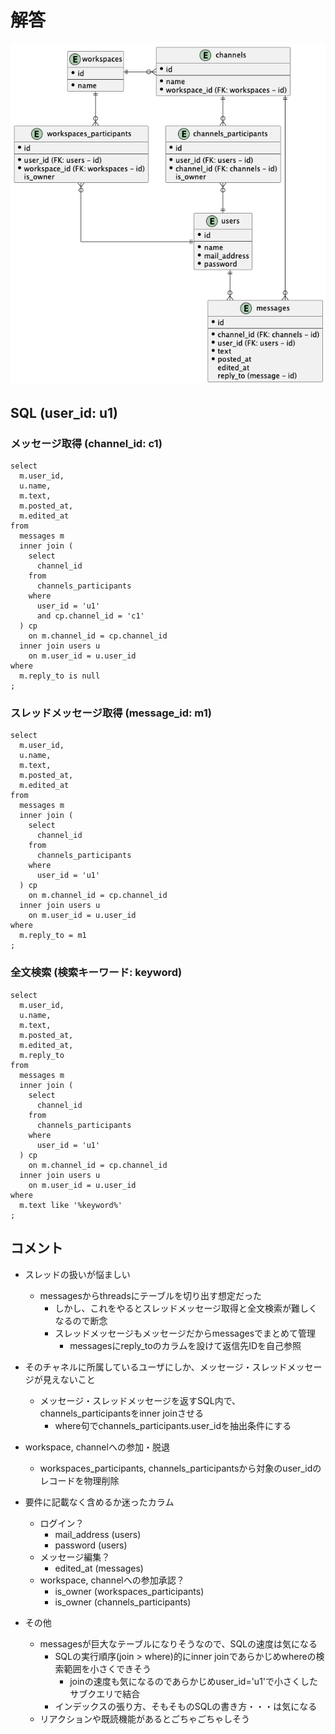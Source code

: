 # 解答

![ER図](./erd.png)


## SQL (user_id: u1)
### メッセージ取得 (channel_id: c1)
```
select
  m.user_id,
  u.name,
  m.text,
  m.posted_at,
  m.edited_at
from
  messages m
  inner join (
    select
      channel_id
    from
      channels_participants
    where
      user_id = 'u1'
      and cp.channel_id = 'c1'
  ) cp
    on m.channel_id = cp.channel_id
  inner join users u
    on m.user_id = u.user_id
where
  m.reply_to is null
;
```

### スレッドメッセージ取得 (message_id: m1)
```
select
  m.user_id,
  u.name,
  m.text,
  m.posted_at,
  m.edited_at
from
  messages m
  inner join (
    select
      channel_id
    from
      channels_participants
    where
      user_id = 'u1'
  ) cp
    on m.channel_id = cp.channel_id
  inner join users u
    on m.user_id = u.user_id
where
  m.reply_to = m1
;
```

### 全文検索 (検索キーワード: keyword)
```
select
  m.user_id,
  u.name,
  m.text,
  m.posted_at,
  m.edited_at,
  m.reply_to
from
  messages m
  inner join (
    select
      channel_id
    from
      channels_participants
    where
      user_id = 'u1'
  ) cp
    on m.channel_id = cp.channel_id
  inner join users u
    on m.user_id = u.user_id
where
  m.text like '%keyword%'
;
```


## コメント
- スレッドの扱いが悩ましい
  - messagesからthreadsにテーブルを切り出す想定だった
    - しかし、これをやるとスレッドメッセージ取得と全文検索が難しくなるので断念
    - スレッドメッセージもメッセージだからmessagesでまとめて管理
      - messagesにreply_toのカラムを設けて返信先IDを自己参照

- そのチャネルに所属しているユーザにしか、メッセージ・スレッドメッセージが見えないこと
  - メッセージ・スレッドメッセージを返すSQL内で、channels_participantsをinner joinさせる
    - where句でchannels_participants.user_idを抽出条件にする

- workspace, channelへの参加・脱退
  - workspaces_participants, channels_participantsから対象のuser_idのレコードを物理削除

- 要件に記載なく含めるか迷ったカラム
  - ログイン？
    - mail_address (users)
    - password (users)
  - メッセージ編集？
    - edited_at (messages)
  - workspace, channelへの参加承認？
    - is_owner (workspaces_participants)
    - is_owner (channels_participants)

- その他
  - messagesが巨大なテーブルになりそうなので、SQLの速度は気になる
    - SQLの実行順序(join > where)的にinner joinであらかじめwhereの検索範囲を小さくできそう
      - joinの速度も気になるのであらかじめuser_id='u1'で小さくしたサブクエリで結合
    - インデックスの張り方、そもそものSQLの書き方・・・は気になる
  - リアクションや既読機能があるとごちゃごちゃしそう